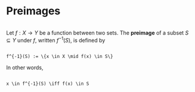 # Preimages
```{index} preimage
```

Let $f: X \to Y$ be a function between two sets. The  **preimage**  of a subset $S \subseteq Y$ under $f$,
written $f^{-1}(S)$, is defined by

```{math}

f^{-1}(S) := \{x \in X \mid f(x) \in S\}
```

In other words,

```{math}

x \in f^{-1}(S) \iff f(x) \in S

```